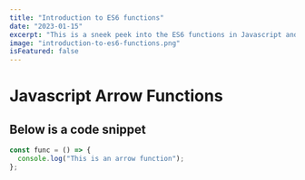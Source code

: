 ```yaml
---
title: "Introduction to ES6 functions"
date: "2023-01-15"
excerpt: "This is a sneek peek into the ES6 functions in Javascript and all features that are offered."
image: "introduction-to-es6-functions.png"
isFeatured: false
---
```


# Javascript Arrow Functions

## Below is a code snippet

```js
const func = () => {
  console.log("This is an arrow function");
};
```
